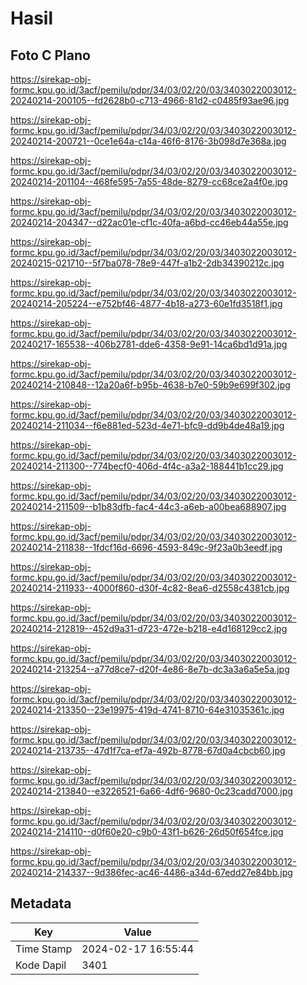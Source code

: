 # Hasil

## Foto C Plano

https://sirekap-obj-formc.kpu.go.id/3acf/pemilu/pdpr/34/03/02/20/03/3403022003012-20240214-200105--fd2628b0-c713-4966-81d2-c0485f93ae96.jpg

https://sirekap-obj-formc.kpu.go.id/3acf/pemilu/pdpr/34/03/02/20/03/3403022003012-20240214-200721--0ce1e64a-c14a-46f6-8176-3b098d7e368a.jpg

https://sirekap-obj-formc.kpu.go.id/3acf/pemilu/pdpr/34/03/02/20/03/3403022003012-20240214-201104--468fe595-7a55-48de-8279-cc68ce2a4f0e.jpg

https://sirekap-obj-formc.kpu.go.id/3acf/pemilu/pdpr/34/03/02/20/03/3403022003012-20240214-204347--d22ac01e-cf1c-40fa-a6bd-cc46eb44a55e.jpg

https://sirekap-obj-formc.kpu.go.id/3acf/pemilu/pdpr/34/03/02/20/03/3403022003012-20240215-021710--5f7ba078-78e9-447f-a1b2-2db34390212c.jpg

https://sirekap-obj-formc.kpu.go.id/3acf/pemilu/pdpr/34/03/02/20/03/3403022003012-20240214-205224--e752bf46-4877-4b18-a273-60e1fd3518f1.jpg

https://sirekap-obj-formc.kpu.go.id/3acf/pemilu/pdpr/34/03/02/20/03/3403022003012-20240217-165538--406b2781-dde6-4358-9e91-14ca6bd1d91a.jpg

https://sirekap-obj-formc.kpu.go.id/3acf/pemilu/pdpr/34/03/02/20/03/3403022003012-20240214-210848--12a20a6f-b95b-4638-b7e0-59b9e699f302.jpg

https://sirekap-obj-formc.kpu.go.id/3acf/pemilu/pdpr/34/03/02/20/03/3403022003012-20240214-211034--f6e881ed-523d-4e71-bfc9-dd9b4de48a19.jpg

https://sirekap-obj-formc.kpu.go.id/3acf/pemilu/pdpr/34/03/02/20/03/3403022003012-20240214-211300--774becf0-406d-4f4c-a3a2-188441b1cc29.jpg

https://sirekap-obj-formc.kpu.go.id/3acf/pemilu/pdpr/34/03/02/20/03/3403022003012-20240214-211509--b1b83dfb-fac4-44c3-a6eb-a00bea688907.jpg

https://sirekap-obj-formc.kpu.go.id/3acf/pemilu/pdpr/34/03/02/20/03/3403022003012-20240214-211838--1fdcf16d-6696-4593-849c-9f23a0b3eedf.jpg

https://sirekap-obj-formc.kpu.go.id/3acf/pemilu/pdpr/34/03/02/20/03/3403022003012-20240214-211933--4000f860-d30f-4c82-8ea6-d2558c4381cb.jpg

https://sirekap-obj-formc.kpu.go.id/3acf/pemilu/pdpr/34/03/02/20/03/3403022003012-20240214-212819--452d9a31-d723-472e-b218-e4d168129cc2.jpg

https://sirekap-obj-formc.kpu.go.id/3acf/pemilu/pdpr/34/03/02/20/03/3403022003012-20240214-213254--a77d8ce7-d20f-4e86-8e7b-dc3a3a6a5e5a.jpg

https://sirekap-obj-formc.kpu.go.id/3acf/pemilu/pdpr/34/03/02/20/03/3403022003012-20240214-213350--23e19975-419d-4741-8710-64e31035361c.jpg

https://sirekap-obj-formc.kpu.go.id/3acf/pemilu/pdpr/34/03/02/20/03/3403022003012-20240214-213735--47d1f7ca-ef7a-492b-8778-67d0a4cbcb60.jpg

https://sirekap-obj-formc.kpu.go.id/3acf/pemilu/pdpr/34/03/02/20/03/3403022003012-20240214-213840--e3226521-6a66-4df6-9680-0c23cadd7000.jpg

https://sirekap-obj-formc.kpu.go.id/3acf/pemilu/pdpr/34/03/02/20/03/3403022003012-20240214-214110--d0f60e20-c9b0-43f1-b626-26d50f654fce.jpg

https://sirekap-obj-formc.kpu.go.id/3acf/pemilu/pdpr/34/03/02/20/03/3403022003012-20240214-214337--9d386fec-ac46-4486-a34d-67edd27e84bb.jpg


## Metadata

| Key        | Value               |
| ---------- | ------------------- |
| Time Stamp | 2024-02-17 16:55:44 |
| Kode Dapil | 3401                |



